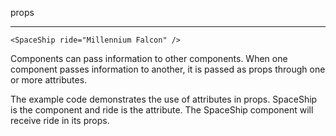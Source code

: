 props

---

```
<SpaceShip ride="Millennium Falcon" />
```

Components can pass information to other components. When one component passes information to another, it is passed as props through one or more attributes.

The example code demonstrates the use of attributes in props. SpaceShip is the component and ride is the attribute. The SpaceShip component will receive ride in its props.

